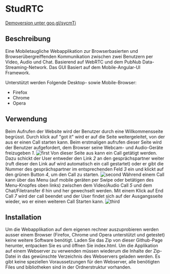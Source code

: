 # StudRTC

[Demoversion unter goo.gl/sycmTi](http://stud.htwchur.ch/studermartin_stu205/WebAppProj/)

## Beschreibung
Eine Mobiletaugliche Webapplikation zur Browserbasierten und Browserübergreiffenden Kommunikation zwischen zwei Benutzern per Video, Audio und Chat. Basierend auf WebRTC und dem PubNub Data-Streaming-Network.
Das GUI Basiert auf dem Mobile-Angular-UI Framework.

Unterstützt werden Folgende Desktop- sowie Mobile-Browser:
- Firefox
- Chrome
- Opera

## Verwendung
Beim Aufrufen der Website wird der Benutzer durch eine Willkommensseite begrüsst. Durch klick auf "got it" wird er auf die Seite weitergeleitet, von der aus er einen Call starten kann. Beim erstmaligen aufrufen dieser Seite wird der Benutzer aufgefordert, dem Browser seine Webcam- und Audio-Geräte freizugeben *1*.
![first](https://cloud.githubusercontent.com/assets/9406816/7957899/01ce31be-09eb-11e5-910b-e14eabb3b211.png)
Von dieser Seite aus kann ein Call getätigt werden. Dazu schickt der User entweder den Link *2* an den gesprächspartner weiter (ruft dieser den Link auf wird automatisch ein call gestartet) oder er gibt die Nummer des gesprächspartner im entsprechenden Feld *3* ein und klickt auf den grünen Button *4*, um den Call zu starten. 
![second](https://cloud.githubusercontent.com/assets/9406816/7957902/055d4cb6-09eb-11e5-97e3-5c3a68cca16d.PNG)
Während einem Call kann über das Menu (auf mobile geräten per Swipe oder betätigen des Menu-Knopfes oben links) zwischen dem Video/Audio Call *5* und dem Chat/Filetransfer *6* hin und her gewechselt werden. Mit einem Klick auf End Call *7* wird der call beendet und der User findet sich auf der Ausgangsseite wieder, wo er einen weiteren Call Starten kann.
![third](https://cloud.githubusercontent.com/assets/9406816/7957904/0800065c-09eb-11e5-8467-193f8b587ef7.PNG)

## Installation
Um die Webapplikation auf dem eigenen rechner auszuprobieren werden ausser einem Browser (Firefox, Chrome und Opera unterstützt und getestet) keine weitere Software benötigt.
Laden Sie das Zip von dieser Github-Page herunter, entpacken Sie es und öffnen Sie index.html.
Um die Applikation auf einem Webserver zu verwenden müssen wiederum die Inhalte der Zip-Datei in das gewünschte Verzeichnis des Webservers geladen werden. Es gibt keine speziellen Voraussetzungen für den Webserver, alle benötigten Files und bibliotheken sind in der Ordnerstruktur vorhanden.
